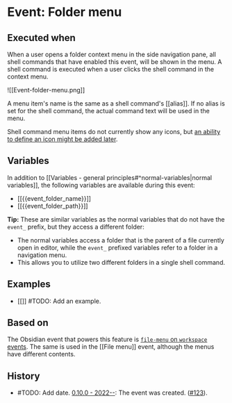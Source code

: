 # Event: Folder menu

## Executed when
When a user opens a folder context menu in the side navigation pane, all shell commands that have enabled this event, will be shown in the menu. A shell command is executed when a user clicks the shell command in the context menu.

![[Event-folder-menu.png]]

A menu item's name is the same as a shell command's [[alias]]. If no alias is set for the shell command, the actual command text will be used in the menu.

Shell command menu items do not currently show any icons, but [an ability to define an icon might be added later](https://github.com/Taitava/obsidian-shellcommands/discussions/25).

## Variables
In addition to [[Variables - general principles#^normal-variables|normal variables]], the following variables are available during this event:

- [[{{event_folder_name}}]]
- [[{{event_folder_path}}]]

**Tip:** These are similar variables as the normal variables that do not have the `event_` prefix, but they access a different folder:
 - The normal variables access a folder that is the parent of a file currently open in editor, while the `event_` prefixed variables refer to a folder in a navigation menu.
 - This allows you to utilize two different folders in a single shell command.

## Examples
- [[]] #TODO: Add an example.

## Based on
The Obsidian event that powers this feature is [`file-menu` on `workspace` events](https://github.com/obsidianmd/obsidian-api/blob/763a243b4ec295c9c460560e9b227c8f18d8199b/obsidian.d.ts#L3595). The same is used in the [[File menu]] event, although the menus have different contents.

## History
- #TODO: Add date. [0.10.0 - 2022--](https://github.com/Taitava/obsidian-shellcommands/blob/main/CHANGELOG.md#00---2022--): The event was created. ([#123](https://github.com/Taitava/obsidian-shellcommands/issues/123)).